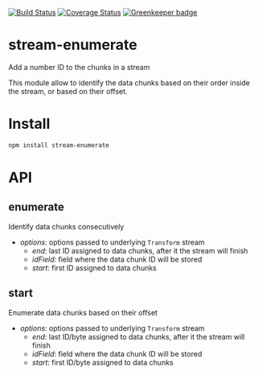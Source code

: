 [![Build Status](https://travis-ci.org/Takeafile/stream-enumerate.svg?branch=master)](https://travis-ci.org/Takeafile/stream-enumerate)
[![Coverage Status](https://coveralls.io/repos/github/Takeafile/stream-enumerate/badge.svg?branch=master)](https://coveralls.io/github/Takeafile/stream-enumerate?branch=master) [![Greenkeeper badge](https://badges.greenkeeper.io/Takeafile/stream-enumerate.svg)](https://greenkeeper.io/)

# stream-enumerate

Add a number ID to the chunks in a stream

This module allow to identify the data chunks based on their order inside the
stream, or based on their offset.

# Install

```sh
npm install stream-enumerate
```

# API

## enumerate

Identify data chunks consecutively

- *options*: options passed to underlying `Transform` stream
  - *end*: last ID assigned to data chunks, after it the stream will finish
  - *idField*: field where the data chunk ID will be stored
  - *start*: first ID assigned to data chunks

## start

Enumerate data chunks based on their offset

- *options*: options passed to underlying `Transform` stream
  - *end*: last ID/byte assigned to data chunks, after it the stream will finish
  - *idField*: field where the data chunk ID will be stored
  - *start*: first ID/byte assigned to data chunks
